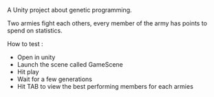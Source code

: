 A Unity project about genetic programming.

Two armies fight each others, every member of the army has points to spend on statistics.

How to test :
- Open in unity
- Launch the scene called GameScene
- Hit play
- Wait for a few generations
- Hit TAB to view the best performing members for each armies
